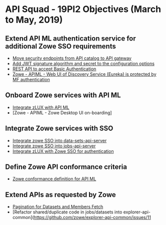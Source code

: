 # API Squad - 19PI2 Objectives (March to May, 2019)

## Extend API ML authentication service for additional Zowe SSO requirements
* [Move security endpoints from API catalog to API gateway](https://github.com/zowe/api-layer/issues/257)
* [Add JWT signature algorithm and secret to the configuration options](https://github.com/zowe/api-layer/issues/198)
* [REST API to accept Basic Authentication](https://github.com/zowe/api-layer/issues/259)
* [Zowe - APIML - Web UI of Discovery Service (Eureka) is protected by MF authentication](https://github.com/zowe/api-layer/issues/81)

## Onboard Zowe services with API ML 
* [Integrate zLUX with API ML](https://github.com/zowe/api-layer/issues/8)
* [Zowe - APIML - Zowe Desktop UI on-boarding]

## Integrate Zowe services with SSO
* [Integrate zowe SSO into data-sets-api-server](https://github.com/zowe/data-sets/issues/18)
* [Integrate zowe SSO into jobs-api-server](https://github.com/zowe/jobs/issues/21)
* [Integrate zLUX with Zowe SSO for authentication](https://github.com/zowe/api-layer/issues/55)

## Define Zowe API conformance criteria
* [Zowe conformance definition for API ML](https://github.com/zowe/api-layer/issues/248)

## Extend APIs as requested by Zowe
* [Pagination for Datasets and Members Fetch](https://github.com/zowe/data-sets/issues/49)
* [Refactor shared/duplicate code in jobs/datasets into explorer-api-common](https://github.com/zowe/explorer-api-common/issues/11
